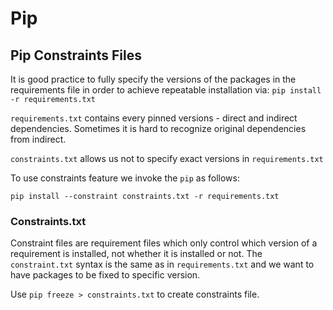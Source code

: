 # Pip

## Pip Constraints Files

It is good practice to fully specify the versions of the packages in the requirements 
file in order to achieve repeatable installation via: `pip install -r requirements.txt`

`requirements.txt` contains every pinned versions - direct and indirect dependencies. 
Sometimes it is hard to recognize original dependencies from indirect.

`constraints.txt` allows us not to specify exact versions in `requirements.txt`

To use constraints feature we invoke the `pip` as follows:

```
pip install --constraint constraints.txt -r requirements.txt
```

### Constraints.txt

Constraint files are requirement files which only control which version of a requirement 
is installed, not whether it is installed or not. The `constraint.txt` syntax is 
the same as in `requirements.txt` and we want to have packages to be fixed to 
specific version.

Use `pip freeze > constraints.txt` to create constraints file.
